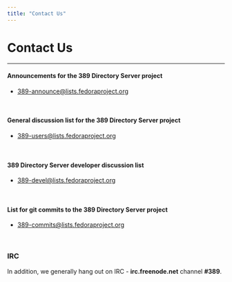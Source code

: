 ```yaml
---
title: "Contact Us"
---
```


# Contact Us
------------

#### Announcements for the 389 Directory Server project

- [389-announce@lists.fedoraproject.org](https://admin.fedoraproject.org/mailman/listinfo/389-announce)

<br>

#### General discussion list for the 389 Directory Server project

- [389-users@lists.fedoraproject.org](https://admin.fedoraproject.org/mailman/listinfo/389-users)

<br>

#### 389 Directory Server developer discussion list

- [389-devel@lists.fedoraproject.org](https://admin.fedoraproject.org/mailman/listinfo/389-devel)
 
<br>
   
#### List for git commits to the 389 Directory Server project 

- [389-commits@lists.fedoraproject.org](https://admin.fedoraproject.org/mailman/listinfo/389-commits)

<br>

### IRC

In addition, we generally hang out on IRC - **irc.freenode.net** channel **\#389**.

